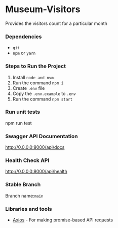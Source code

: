 # Museum-Visitors

Provides the visitors count for a particular month

### Dependencies

- `git`
- `npm` or `yarn`

### Steps to Run the Project

1. Install `node and nvm`
2. Run the command `npm i`
3. Create `.env` file
4. Copy the `.env.example` to `.env`
5. Run the command `npm start`

### Run unit tests

npm run test

### Swagger API Documentation

http://0.0.0.0:8000/api/docs

### Health Check API

http://0.0.0.0:8000/api/health

### Stable Branch

Branch name:`main`

### Libraries and tools

- [Axios](https://github.com/axios/axios) - For making promise-based API requests
